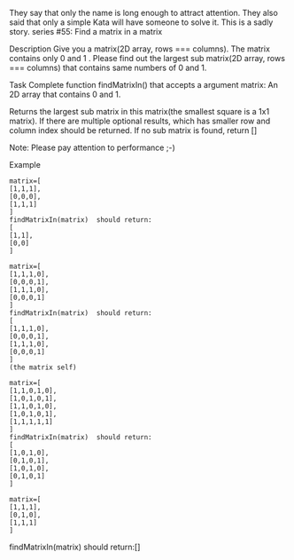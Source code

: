 They say that only the name is long enough to attract attention. They also said that only a simple Kata will have someone to solve it. This is a sadly story. series #55:
Find a matrix in a matrix

Description
Give you a matrix(2D array, rows === columns). The matrix contains only 0 and 1 . Please find out the largest sub matrix(2D array, rows === columns) that contains same numbers of 0 and 1.

Task
Complete function findMatrixIn() that accepts a argument matrix: An 2D array that contains 0 and 1.

Returns the largest sub matrix in this matrix(the smallest square is a 1x1 matrix). If there are multiple optional results, which has smaller row and column index should be returned. If no sub matrix is found, return []

Note: Please pay attention to performance ;-)

Example
```
matrix=[
[1,1,1],
[0,0,0],
[1,1,1]
]
findMatrixIn(matrix)  should return:
[
[1,1],
[0,0]
]

matrix=[
[1,1,1,0],
[0,0,0,1],
[1,1,1,0],
[0,0,0,1]
]
findMatrixIn(matrix)  should return:
[
[1,1,1,0],
[0,0,0,1],
[1,1,1,0],
[0,0,0,1]
]
(the matrix self)

matrix=[
[1,1,0,1,0],
[1,0,1,0,1],
[1,1,0,1,0],
[1,0,1,0,1],
[1,1,1,1,1]
]
findMatrixIn(matrix)  should return:
[
[1,0,1,0],
[0,1,0,1],
[1,0,1,0],
[0,1,0,1]
]

matrix=[
[1,1,1],
[0,1,0],
[1,1,1]
]
```
findMatrixIn(matrix)  should return:[]
